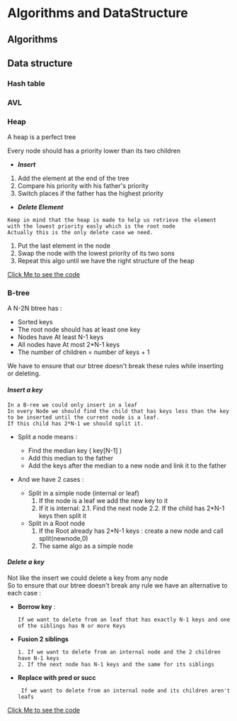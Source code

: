 # Algorithms and DataStructure

## Algorithms 

## Data structure 

### Hash table 
### AVL 
### Heap  

 A heap is a perfect tree 
 
 Every node should has a priority lower than its two children  


- ***Insert***

 1. Add the element at the end of the tree 
 2. Compare his priority with his father's priority
 3. Switch places if the father has the highest priority

- ***Delete Element***
```
Keep in mind that the heap is made to help us retrieve the element with the lowest priority easly which is the root node 
Actually this is the only delete case we need.  
```
1. Put the last element in the node 
2. Swap the node with the lowest priority of its two sons 
3. Repeat this algo until we have the right structure of the heap 

[Click Me to see the code](https://github.com/rihemebh/algorithms-and-data-structure/blob/main/heap/main.cpp)

### B-tree

A N-2N btree has :

- Sorted keys 
- The root node should has at least one key 
- Nodes have At least N-1 keys 
- All nodes have At most 2*N-1 keys
- The number of children = number of keys + 1 

We have to ensure that our btree doesn't break these rules while inserting or deleting.

#### ***Insert a key***

```
In a B-ree we could only insert in a leaf 
In every Node we should find the child that has keys less than the key to be inserted until the current node is a leaf.
If this child has 2*N-1 we should split it.
```

- Split a node means :
    - Find the median key ( key[N-1] )
    - Add this median to the father
    - Add the keys after the median to a new node and link it to the father

- And we have 2 cases : 
    - Split in a simple node  (internal or leaf)
        1. If the node is a leaf we add the new key to it 
        2. If it is internal: 
            2.1. Find the next node 
            2.2. If the child has 2*N-1 keys then split it 
    - Split in a Root node 
        1. If the Root already has 2*N-1 keys : create a new node and call split(newnode,0)
        2. The same algo as a simple node 
    

       
#### ***Delete a key***



Not like the insert we could delete a key from any node   
So to ensure that our btree doesn't break any rule we have an alternative to each case : 

- **Borrow key** : 
    ```
    If we want to delete from an leaf that has exactly N-1 keys and one of the siblings has N or more Keys
    
    ```

- **Fusion 2 siblings**
    ```
    1. If we want to delete from an internal node and the 2 children have N-1 keys
    2. If the next node has N-1 keys and the same for its siblings 
    ```
- **Replace with pred or succ**
    ```
     If we want to delete from an internal node and its children aren't leafs 
    ```
    
   

[Click Me to see the code](https://github.com/rihemebh/algorithms-and-data-structure/blob/main/btree/main.cpp)










